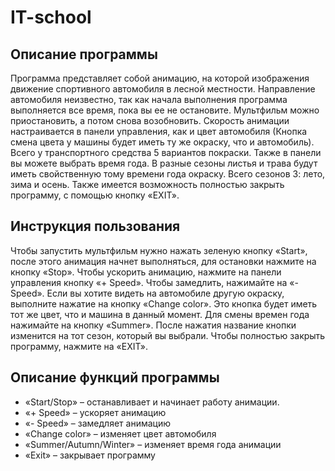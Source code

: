 # IT-school
## **Описание программы**
Программа представляет собой анимацию, на которой изображения движение спортивного автомобиля в лесной местности.  Направление автомобиля неизвестно, так как начала выполнения программа выполняется все время, пока вы ее не остановите. Мультфильм можно приостановить, а потом снова возобновить. Скорость анимации настраивается в панели управления, как и цвет автомобиля (Кнопка смена цвета у машины будет иметь ту же окраску, что и автомобиль). Всего у транспортного средства 5 вариантов покраски. Также в панели вы можете выбрать время года. В разные сезоны листья и трава будут иметь свойственную тому времени года окраску. Всего сезонов 3: лето, зима и осень. Также имеется возможность полностью закрыть программу, с помощью кнопку «EXIT».

## **Инструкция пользования**
Чтобы запустить мультфильм нужно нажать зеленую кнопку «Start», после этого анимация начнет выполняться, для остановки нажмите на кнопку «Stop». Чтобы ускорить анимацию, нажмите на панели управления кнопку «+ Speed». Чтобы замедлить, нажимайте на «- Speed». Если вы хотите видеть на автомобиле другую окраску, выполните нажатие на кнопку «Change color». Это кнопка будет иметь тот же цвет, что и машина в данный момент. Для смены времен года нажимайте на кнопку «Summer». После нажатия название кнопки изменится на тот сезон, который вы выбрали. Чтобы полностью закрыть программу, нажмите на «EXIT».

## **Описание функций программы**
- «Start/Stop» – останавливает и начинает работу анимации.
-	«+ Speed» – ускоряет анимацию
-	«- Speed» – замедляет анимацию
-	«Change color» – изменяет цвет автомобиля
-	«Summer/Autumn/Winter» – изменяет время года анимации
-	«Exit» – закрывает программу
